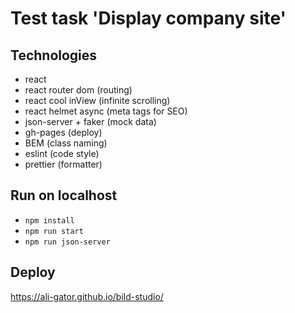# Test task 'Display company site'

## Technologies

+ react
+ react router dom (routing)
+ react cool inView (infinite scrolling)
+ react helmet async (meta tags for SEO)
+ json-server + faker (mock data)
+ gh-pages (deploy)
+ BEM (class naming)
+ eslint (code style)
+ prettier (formatter)

## Run on localhost

+ `npm install`
+ `npm run start`
+ `npm run json-server`

## Deploy

https://ali-gator.github.io/bild-studio/
